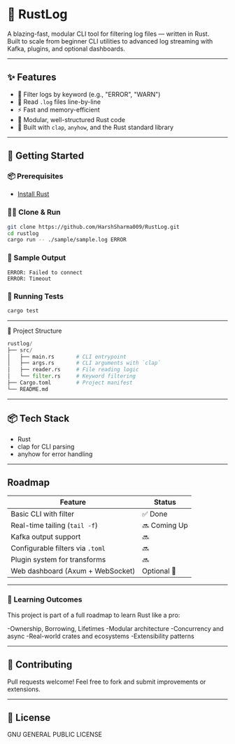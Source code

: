 # 🦀 RustLog

A blazing-fast, modular CLI tool for filtering log files — written in Rust.  
Built to scale from beginner CLI utilities to advanced log streaming with Kafka, plugins, and optional dashboards.

---

## ✨ Features

- 🧪 Filter logs by keyword (e.g., "ERROR", "WARN")
- 📂 Read `.log` files line-by-line
- ⚡ Fast and memory-efficient
- 🧱 Modular, well-structured Rust code
- 🧰 Built with `clap`, `anyhow`, and the Rust standard library

---

## 🚀 Getting Started

### 📦 Prerequisites
- [Install Rust](https://www.rust-lang.org/tools/install)

### 🧑‍💻 Clone & Run

```bash
git clone https://github.com/HarshSharma009/RustLog.git
cd rustlog
cargo run -- ./sample/sample.log ERROR
```
### 🔧 Sample Output

```text
ERROR: Failed to connect
ERROR: Timeout
```

### 🔬 Running Tests

```bash
cargo test
```

---

📁 Project Structure
```python
rustlog/
├── src/
│   ├── main.rs       # CLI entrypoint
│   ├── args.rs       # CLI arguments with `clap`
│   ├── reader.rs     # File reading logic
│   └── filter.rs     # Keyword filtering
├── Cargo.toml        # Project manifest
└── README.md
```
---

## 📦 Tech Stack
- Rust
- clap for CLI parsing
- anyhow for error handling

---
## Roadmap

| Feature                          | Status       |
| -------------------------------- | ------------ |
| Basic CLI with filter            | ✅ Done       |
| Real-time tailing (`tail -f`)    | 🔜 Coming Up |
| Kafka output support             | 🔜           |
| Configurable filters via `.toml` | 🔜           |
| Plugin system for transforms     | 🔜           |
| Web dashboard (Axum + WebSocket) | Optional 🚧  |
---
### 🧠 Learning Outcomes
This project is part of a full roadmap to learn Rust like a pro:

-Ownership, Borrowing, Lifetimes
-Modular architecture
-Concurrency and async
-Real-world crates and ecosystems
-Extensibility patterns

---
## 🤝 Contributing
Pull requests welcome!
Feel free to fork and submit improvements or extensions.


---
## 📜 License
GNU GENERAL PUBLIC LICENSE 